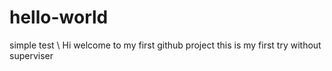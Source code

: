 # hello-world
simple test \\
Hi welcome to my first github project
this is my first try without superviser
